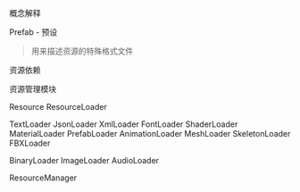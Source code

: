 概念解释

Prefab - 预设
>
> 用来描述资源的特殊格式文件

资源依赖


资源管理模块

Resource
ResourceLoader

  TextLoader
  JsonLoader
  XmlLoader
  FontLoader
  ShaderLoader
  MaterialLoader
  PrefabLoader
  AnimationLoader
  MeshLoader
  SkeletonLoader
    FBXLoader
  
  BinaryLoader
  ImageLoader
  AudioLoader
 
ResourceManager